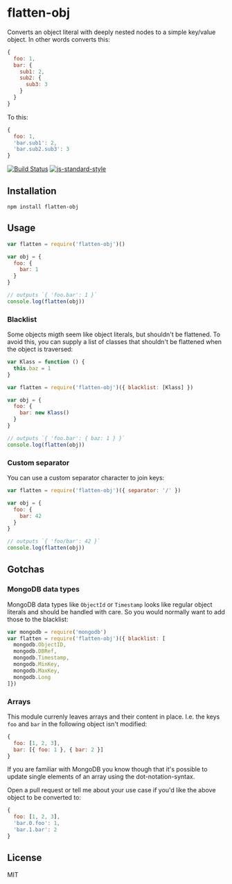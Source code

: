 # flatten-obj

Converts an object literal with deeply nested nodes to a simple
key/value object. In other words converts this:

```js
{
  foo: 1,
  bar: {
    sub1: 2,
    sub2: {
      sub3: 3
    }
  }
}
```

To this:

```js
{
  foo: 1,
  'bar.sub1': 2,
  'bar.sub2.sub3': 3
}
```

[![Build Status](https://travis-ci.org/watson/flatten-obj.png)](https://travis-ci.org/watson/flatten-obj)
[![js-standard-style](https://img.shields.io/badge/code%20style-standard-brightgreen.svg?style=flat)](https://github.com/feross/standard)

## Installation

```
npm install flatten-obj
```

## Usage

```js
var flatten = require('flatten-obj')()

var obj = {
  foo: {
    bar: 1
  }
}

// outputs `{ 'foo.bar': 1 }`
console.log(flatten(obj))
```

### Blacklist

Some objects migth seem like object literals, but shouldn't be
flattened. To avoid this, you can supply a list of classes that
shouldn't be flattened when the object is traversed:

```js
var Klass = function () {
  this.baz = 1
}

var flatten = require('flatten-obj')({ blacklist: [Klass] })

var obj = {
  foo: {
    bar: new Klass()
  }
}

// outputs `{ 'foo.bar': { baz: 1 } }`
console.log(flatten(obj))
```

### Custom separator

You can use a custom separator character to join keys:

```js
var flatten = require('flatten-obj')({ separator: '/' })

var obj = {
  foo: {
    bar: 42
  }
}

// outputs `{ 'foo/bar': 42 }`
console.log(flatten(obj))
```

## Gotchas

### MongoDB data types

MongoDB data types like `ObjectId` or `Timestamp` looks like regular
object literals and should be handled with care. So you would normally
want to add those to the blacklist:

```js
var mongodb = require('mongodb')
var flatten = require('flatten-obj')({ blacklist: [
  mongodb.ObjectID,
  mongodb.DBRef,
  mongodb.Timestamp,
  mongodb.MinKey,
  mongodb.MaxKey,
  mongodb.Long
]})
```

### Arrays

This module currenly leaves arrays and their content in place. I.e. the
keys `foo` and `bar` in the following object isn't modified:

```js
{
  foo: [1, 2, 3],
  bar: [{ foo: 1 }, { bar: 2 }]
}
```

If you are familiar with MongoDB you know though that it's possible to
update single elements of an array using the dot-notation-syntax.

Open a pull request or tell me about your use case if you'd like the
above object to be converted to:

```js
{
  foo: [1, 2, 3],
  'bar.0.foo': 1,
  'bar.1.bar': 2
}
```

## License

MIT
